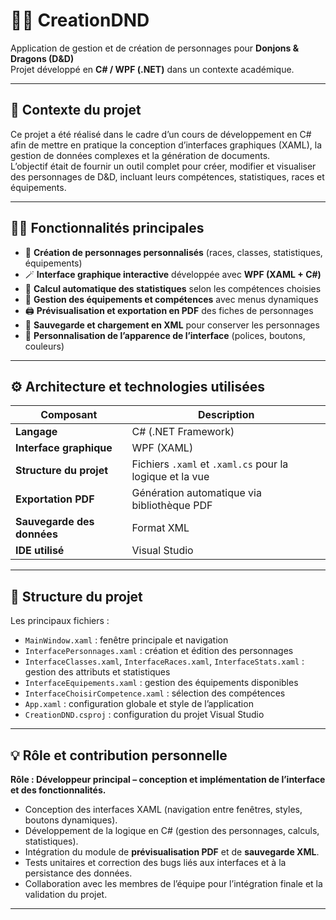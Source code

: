 # 🧙‍♂️ CreationDND  
Application de gestion et de création de personnages pour **Donjons & Dragons (D&D)**  
Projet développé en **C# / WPF (.NET)** dans un contexte académique.

---

## 🧩 Contexte du projet  
Ce projet a été réalisé dans le cadre d’un cours de développement en C# afin de mettre en pratique la conception d’interfaces graphiques (XAML), la gestion de données complexes et la génération de documents.  
L’objectif était de fournir un outil complet pour créer, modifier et visualiser des personnages de D&D, incluant leurs compétences, statistiques, races et équipements.

---

## 👨‍💻 Fonctionnalités principales  

- 🧾 **Création de personnages personnalisés** (races, classes, statistiques, équipements)  
- 🪄 **Interface graphique interactive** développée avec **WPF (XAML + C#)**  
- 🧮 **Calcul automatique des statistiques** selon les compétences choisies  
- 🧰 **Gestion des équipements et compétences** avec menus dynamiques  
- 🖨️ **Prévisualisation et exportation en PDF** des fiches de personnages  
- 💾 **Sauvegarde et chargement en XML** pour conserver les personnages  
- 🎨 **Personnalisation de l’apparence de l’interface** (polices, boutons, couleurs)

---

## ⚙️ Architecture et technologies utilisées  

|         Composant          |          Description         |
|----------------------------|------------------------------|
|      **Langage**           |      C# (.NET Framework)     |
| **Interface graphique**    |        WPF (XAML)            |
| **Structure du projet**    | Fichiers `.xaml` et `.xaml.cs` pour la logique et la vue |
| **Exportation PDF**        | Génération automatique via bibliothèque PDF |
| **Sauvegarde des données** |             Format XML       |
| **IDE utilisé**            |         Visual Studio        |

---

## 🧱 Structure du projet  

Les principaux fichiers :  
- `MainWindow.xaml` : fenêtre principale et navigation  
- `InterfacePersonnages.xaml` : création et édition des personnages  
- `InterfaceClasses.xaml`, `InterfaceRaces.xaml`, `InterfaceStats.xaml` : gestion des attributs et statistiques  
- `InterfaceEquipements.xaml` : gestion des équipements disponibles  
- `InterfaceChoisirCompetence.xaml` : sélection des compétences  
- `App.xaml` : configuration globale et style de l’application  
- `CreationDND.csproj` : configuration du projet Visual Studio  

---

## 💡 Rôle et contribution personnelle  

**Rôle : Développeur principal – conception et implémentation de l’interface et des fonctionnalités.**  
- Conception des interfaces XAML (navigation entre fenêtres, styles, boutons dynamiques).  
- Développement de la logique en C# (gestion des personnages, calculs, statistiques).  
- Intégration du module de **prévisualisation PDF** et de **sauvegarde XML**.  
- Tests unitaires et correction des bugs liés aux interfaces et à la persistance des données.  
- Collaboration avec les membres de l’équipe pour l’intégration finale et la validation du projet.

---
